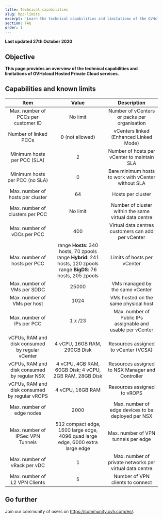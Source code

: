 ```yaml
---
title: Technical capabilities
slug: hpc-limits
excerpt: 'Learn the technical capabilities and limitations of the OVHcloud Hosted Private Cloud'
section: FAQ
order: 1
---
```


**Last updated 27th October 2020**

## Objective

**This page provides an overview of the technical capabilities and limitations of OVHcloud Hosted Private Cloud services.**

## Capabilities and known limits


| Item | Value | Description |
|:-----:|:-----:|:----------:|
| Max. number of PCCs per customer ID |   No limit | Number of vCenters or packs per organisation |
| Number of linked PCCs |  0 (not allowed) | vCenters linked (Enhanced Linked Mode) |
| Minimum hosts per PCC (SLA) |  2 | Number of hosts per vCenter to maintain SLA |
| Minimum hosts per PCC (no SLA) |  0 | Bare minimum hosts to work with vCenter without SLA |
| Max. number of hosts per cluster |  64 | Hosts per cluster |
| Max. number of clusters per PCC |  No limit | Number of cluster within the same virtual data centre |
| Max. number of vDCs per PCC |  400 | Virtual data centres customers can add per vCenter |
| Max. number of hosts per PCC |  range **Hosts**: 340 hosts, 70 zpools<br>range **Hybrid**: 241 hosts, 120 zpools<br>range **BigDS**: 76 hosts, 205 zpools | Limits of hosts per vCenter |
| Max. number of VMs per SDDC |  25000 | VMs managed by the same vCenter |
| Max. number of VMs per host |  1024 | VMs hosted on the same physical host |
| Max. number of IPs per PCC |  1 x  /23 | Max. number of Public IPs assignable and usable per vCenter  |
| vCPUs, RAM and disk consumed by regular vCenter |  4 vCPU, 16GB RAM, 290GB Disk | Resources assigned to vCenter (VCSA) |
| vCPUs, RAM and disk consumed by regular NSX |  4 vCPU, 4GB RAM, 60GB Disk; 4 vCPU, 2GB RAM, 28GB Disk | Resources assigned to NSX Manager and Controller |
| vCPUs, RAM and disk consumed by regular vROPS |  4 vCPU, 16GB RAM | Resources assigned to vROPS |
| Max. number of edge nodes |  2000 | Max. number of edge devices to be deployed per NSX |
| Max. number of IPSec VPN Tunnels |  512 compact edge, 1600 large edge, 4096 quad large edge, 6000 extra large edge | Max. number of VPN tunnels per edge |
| Max. number of vRack per vDC |  1 | Max. number of private networks per virtual data centre |
| Max. number of L2 VPN Clients |  5 | Number of VPN clients to connect |



## Go further

Join our community of users on <https://community.ovh.com/en/>.
